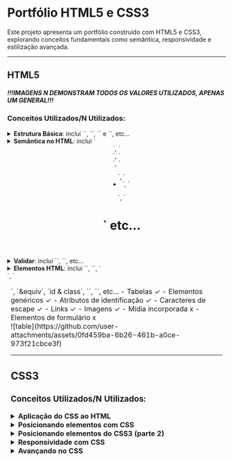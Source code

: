 # Portfólio HTML5 e CSS3

Este projeto apresenta um portfólio construído com HTML5 e CSS3, explorando conceitos fundamentais como semântica, responsividade e estilização avançada.

---

## HTML5

##### ***!!!IMAGENS N DEMONSTRAM TODOS OS VALORES UTILIZADOS, APENAS UM GENERAL!!!***

### Conceitos Utilizados/N Utilizados:

<details>
  <summary><strong>Estrutura Básica</strong>: inclui `<!DOCTYPE html>`, `<html>`, `<head>` e `<body>`, etc...</summary>
  - Elementos ✓  
  - Estrutura ✓  
  <br>
  ![estrutura](https://github.com/user-attachments/assets/9f72f025-c7dd-486e-85b9-96da25d71f2a)
</details>

<details>
  <summary><strong>Semântica no HTML</strong>: inclui `<header>`, `<main>`, `<footer>`, `<ul>`, `<li>`, `<p>`, `<h1>` etc...</summary>
  - Elementos estruturais ✓  
  - Elementos de conteúdo ✓  
  - Elementos de texto ✓  
  <br>
  ![estrutura2](https://github.com/user-attachments/assets/6962e794-eb72-4a40-9907-e09a26363709)
</details>

<details>
  <summary><strong>Validar</strong>: inclui `<html lang="pt">`, `<alt="Brasil Flag">`, etc...</summary>
  - ✓  
  <br>
  ![validation](https://github.com/user-attachments/assets/3e9a9013-0c7f-4289-aa6d-6da6996faf11)
</details>

<details>
  <summary><strong>Elementos HTML</strong>: inclui `<table>`, `<thead>`, `<div>`, `<td>`, `&equiv`, `id & class`, `<a>`, `<img>`, etc...</summary>
  - Tabelas ✓  
  - Elementos genéricos ✓  
  - Atributos de identificação ✓  
  - Caracteres de escape ✓  
  - Links ✓  
  - Imagens ✓  
  - Mídia incorporada x  
  - Elementos de formulário x  
  <br>
  ![table](https://github.com/user-attachments/assets/0fd459ba-6b26-461b-a0ce-973f21cbce3f)
</details>

---

## CSS3

### Conceitos Utilizados/N Utilizados:

<details>
  <summary><strong>Aplicação do CSS ao HTML</strong></summary>
  - Modelo de caixa x  
  - Dimensionamento ✓  
  - Preenchimento ✓  
  - Bordas ✓  
  - Margens ✓  
  - Display ✓  
  - Cores ✓  
  <br>
  ![ok](https://github.com/user-attachments/assets/99865e26-df42-484e-9118-eb67b56f24f9)
</details>

<details>
  <summary><strong>Posicionando elementos com CSS</strong></summary>
  - Float x  
  - Flexbox ✓  
  <br>
  ![flex](https://github.com/user-attachments/assets/f89c88e2-a1fc-48ed-9381-da3a868db14e)
</details>

<details>
  <summary><strong>Posicionando elementos do CSS3 (parte 2)</strong></summary>
  - Position ✓  
  - Grid ✓  
  <br>
  ![grid](https://github.com/user-attachments/assets/11e17a2e-77a5-43ef-8aca-f61f0381a5cb)
</details>

<details>
  <summary><strong>Responsividade com CSS</strong></summary>
  - Media queries ✓  
  - Breakpoints ✓  
  - Projetando responsivamente ✓  
  <br>
  ![media](https://github.com/user-attachments/assets/f2738cb9-8745-4704-b696-9aae97d47db8)
</details>

<details>
  <summary><strong>Avançando no CSS</strong></summary>
  - Transições ✓  
  - Transformações ✓  
  - Propriedades personalizadas ✓  
  - Limpeza de estilos ✓  
  - Pseudo-classes ✓  
  - Importação de fontes externas ✓  
  <br>
  ![transition](https://github.com/user-attachments/assets/b90a71e7-66ef-4b9b-81f3-4338f26823bf)
  ![tranform](https://github.com/user-attachments/assets/3ecf7843-21d4-4e6a-87ce-0402280a9ded)
</details>

